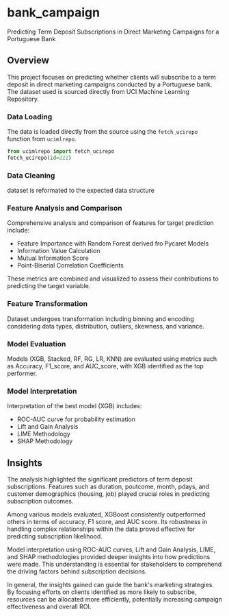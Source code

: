 # bank_campaign
Predicting Term Deposit Subscriptions in Direct Marketing Campaigns for a Portuguese Bank

## Overview
This project focuses on predicting whether clients will subscribe to a term deposit in direct marketing campaigns conducted by a Portuguese bank. The dataset used is sourced directly from UCI Machine Learning Repository.


### Data Loading
The data is loaded directly from the source using the `fetch_ucirepo` function from `ucimlrepo`.

```python
from ucimlrepo import fetch_ucirepo
fetch_ucirepo(id=222)
```

### Data Cleaning
dataset is reformated to the expected data structure

### Feature Analysis and Comparison
Comprehensive analysis and comparison of features for target prediction include:
- Feature Importance with Random Forest derived fro Pycaret Models
- Information Value Calculation
- Mutual Information Score
- Point-Biserial Correlation Coefficients

These metrics are combined and visualized to assess their contributions to predicting the target variable.

### Feature Transformation
Dataset undergoes transformation including binning and encoding considering data types, distribution, outliers, skewness, and variance.

### Model Evaluation
Models (XGB, Stacked, RF, RG, LR, KNN) are evaluated using metrics such as Accuracy, F1_score, and AUC_score, with XGB identified as the top performer.

### Model Interpretation
Interpretation of the best model (XGB) includes:
- ROC-AUC curve for probability estimation
- Lift and Gain Analysis
- LIME Methodology
- SHAP Methodology

## Insights
The analysis highlighted the significant predictors of term deposit subscriptions. Features such as duration, poutcome, month, pdays, and customer demographics (housing, job) played crucial roles in predicting subscription outcomes.

Among various models evaluated, XGBoost consistently outperformed others in terms of accuracy, F1 score, and AUC score. Its robustness in handling complex relationships within the data proved effective for predicting subscription likelihood.

Model interpretation using ROC-AUC curves, Lift and Gain Analysis, LIME, and SHAP methodologies provided deeper insights into how predictions were made. This understanding is essential for stakeholders to comprehend the driving factors behind subscription decisions.

In general, the insights gained can guide the bank's marketing strategies. By focusing efforts on clients identified as more likely to subscribe, resources can be allocated more efficiently, potentially increasing campaign effectiveness and overall ROI.


